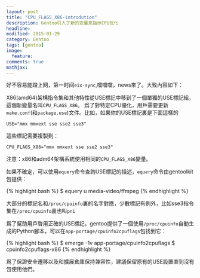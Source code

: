 ```yaml
---
layout: post
title: "CPU_FLAGS_X86-introdution"
description: Gentoo引入了新的变量来指示CPU优化
headline: 
modified: 2015-01-29
category: Gentoo
tags: [gentoo]
image: 
  feature: 
comments: true
mathjax: 
---
```


好不容易能蹭上网，第一时间`eix-sync`,噹噹噹，news來了。大致內容如下：

X86(amd64)架構指令集和其他特性從USE標記中移到了一個單獨的USE標記組，這個新變量名叫`CPU_FLAGS_X86`。
爲了對特定CPU優化，用戶需要更新`make.conf`(和`package.use`)文件。比如，如果你的USE標記裏是下面這樣的

`USE="mmx mmxext sse sse2 sse3"`

這些標記需要複製到：

`CPU_FLAGS_X86="mmx mmxext sse sse2 sse3"`

注意：x86和adm64架構系統使用相同的`CPU_FLAGS_X86`變量。

如果不確定，可以使用`equery`命令查詢USE標記的描述，`equery`命令由gentoolkit包提供：

{% highlight bash %}
$ equery u media-video/ffmpeg
{% endhighlight %}

大部分的標記名和`/proc/cpuinfo`裏的名字對應，少數標記有例外，比如sse3指令集在`/proc/cpuinfo`裏也叫`pni`

爲了幫助用戶啓用正確的USE標記，gentoo提供了一個使用`/proc/cpuinfo`自動生成的Python腳本，可以在`app-portage/cpuinfo2cpuflags`包找到它：

{% highlight bash %}
$ emerge -1v app-portage/cpuinfo2cpuflags
$ cpuinfo2cpuflags-x86
{% endhighlight %}

爲了保證安全遷移以及和擴展倉庫保持兼容性，建議保留原有的USE設置直到沒有包使用他們。
